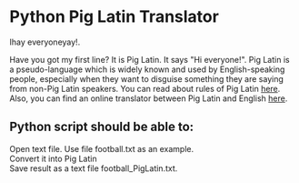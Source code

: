 # Python Pig Latin Translator

Ihay everyoneyay!.

Have you got my first line? It is Pig Latin. It says "Hi everyone!". Pig Latin is a pseudo-language which is widely known and used by English-speaking people, especially when they want to disguise something they are saying from non-Pig Latin speakers. You can read about rules of Pig Latin [here](https://www.wikihow.com/Speak-Pig-Latin). Also, you can find an online translator between Pig Latin and English [here](https://www.wordplays.com/pig-latin).

## Python script should be able to:

Open text file. Use file football.txt as an example.<br>
Convert it into Pig Latin <br>
Save result as a text file football_PigLatin.txt.<br>
